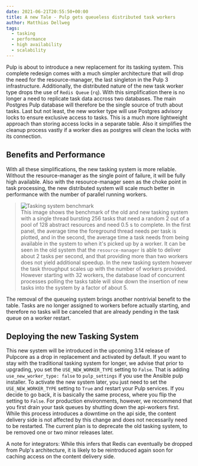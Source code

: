 ```yaml
---
date: 2021-06-21T20:55:50+00:00
title: A new Tale - Pulp gets queueless distributed task workers
author: Matthias Dellweg
tags:
  - tasking
  - performance
  - high availability
  - scalability
---
```

<!-- more -->
Pulp is about to introduce a new replacement for its tasking system.
This complete redesign comes with a much simpler architecture that will drop the need for the
resource-manager, the last singleton in the Pulp 3 infrastructure.
Additionally, the distributed nature of the new task worker type drops the use of `Redis Queue`
(`rq`).
With this simplification there is no longer a need to replicate task data accross two databases.
The main Postgres Pulp database will therefore be the single source of truth about tasks.
Last but not least, the new worker type will use Postgres advisory locks to ensure exclusive access
to tasks.
This is a much more lightweight approach than storing access locks in a separate table.
Also it simplifies the cleanup process vastly if a worker dies as postgres will clean the locks
with its connection.

Benefits and Performance
------------------------

With all these simplifications, the new tasking system is more reliable.
Without the resource-manager as the single point of failure, it will be fully high available.
Also with the resource-manager seen as the choke point in task processing, the new distributed
system will scale much better in performance with the number of parallel running workers.

> ![Tasking system benchmark](/images/tasking_system_benchmark/scale_workers.png) <br/>
  This image shows the benchmark of the old and new tasking system with a single thread bursting
  256 tasks that need a random 2 out of a pool of 128 abstract resources and need 0.5 s to
  complete.
  In the first panel, the average time the foreground thread needs per task is plotted, and in the
  second, the average time a task needs from being available in the system to when it's picked up
  by a worker.
  It can be seen in the old system that the `resource-manager` is able to deliver about 2 tasks per
  second, and that providing more than two workers does not yield additional speedup.
  In the new tasking system however the task throughput scales up with the number of workers
  provided.
  However starting with 32 workers, the database load of concurrent processes polling the tasks
  table will slow down the insertion of new tasks into the system by a factor of about 5.

The removal of the queueing system brings another nontrivial benefit to the table.
Tasks are no longer assigned to workers before actually starting, and therefore no tasks will be
canceled that are already pending in the task queue on a worker restart.

Deploying the new Tasking System
--------------------------------

This new system will be introduced in the upcoming 3.14 release of Pulpcore as a drop in
replacement and activated by default.
If you want to stay with the traditional tasking system for longer, we advise that prior to
upgrading, you set the `USE_NEW_WORKER_TYPE` setting to `False`.
That is adding `use_new_worker_type: false` to `pulp_settings` if you use the Ansible pulp
installer.
To activate the new system later, you just need to set the `USE_NEW_WORKER_TYPE` setting to `True`
and restart your Pulp services.
If you decide to go back, it is basically the same process, where you flip the setting to `False`.
For production environments, however, we recommend that you first drain your task queues by
shutting down the api-workers first.
While this process introduces a downtime on the api side, the content delivery side is not affected
by this change and does not necessarily need to be restarted.
The current plan is to deprecate the old tasking system, to be removed one or two minor releases
later.

A note for integrators:
  While this infers that Redis can eventually be dropped from Pulp's architecture, it is likely to
  be reintroduced again soon for caching access on the content delivery side.
